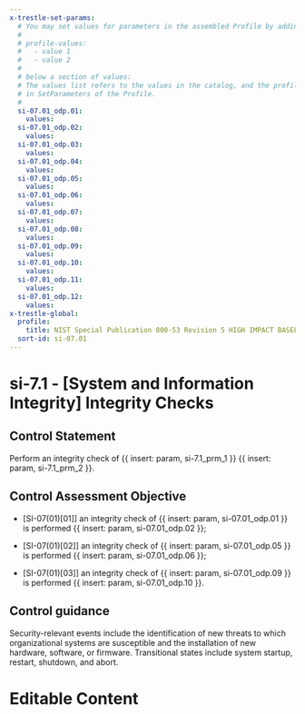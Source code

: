 ```yaml
---
x-trestle-set-params:
  # You may set values for parameters in the assembled Profile by adding
  #
  # profile-values:
  #   - value 1
  #   - value 2
  #
  # below a section of values:
  # The values list refers to the values in the catalog, and the profile-values represent values
  # in SetParameters of the Profile.
  #
  si-07.01_odp.01:
    values:
  si-07.01_odp.02:
    values:
  si-07.01_odp.03:
    values:
  si-07.01_odp.04:
    values:
  si-07.01_odp.05:
    values:
  si-07.01_odp.06:
    values:
  si-07.01_odp.07:
    values:
  si-07.01_odp.08:
    values:
  si-07.01_odp.09:
    values:
  si-07.01_odp.10:
    values:
  si-07.01_odp.11:
    values:
  si-07.01_odp.12:
    values:
x-trestle-global:
  profile:
    title: NIST Special Publication 800-53 Revision 5 HIGH IMPACT BASELINE
  sort-id: si-07.01
---
```


# si-7.1 - \[System and Information Integrity\] Integrity Checks

## Control Statement

Perform an integrity check of {{ insert: param, si-7.1_prm_1 }} {{ insert: param, si-7.1_prm_2 }}.

## Control Assessment Objective

- \[SI-07(01)[01]\] an integrity check of {{ insert: param, si-07.01_odp.01 }} is performed {{ insert: param, si-07.01_odp.02 }};

- \[SI-07(01)[02]\] an integrity check of {{ insert: param, si-07.01_odp.05 }} is performed {{ insert: param, si-07.01_odp.06 }};

- \[SI-07(01)[03]\] an integrity check of {{ insert: param, si-07.01_odp.09 }} is performed {{ insert: param, si-07.01_odp.10 }}.

## Control guidance

Security-relevant events include the identification of new threats to which organizational systems are susceptible and the installation of new hardware, software, or firmware. Transitional states include system startup, restart, shutdown, and abort.

# Editable Content

<!-- Make additions and edits below -->
<!-- The above represents the contents of the control as received by the profile, prior to additions. -->
<!-- If the profile makes additions to the control, they will appear below. -->
<!-- The above markdown may not be edited but you may edit the content below, and/or introduce new additions to be made by the profile. -->
<!-- If there is a yaml header at the top, parameter values may be edited. Use --set-parameters to incorporate the changes during assembly. -->
<!-- The content here will then replace what is in the profile for this control, after running profile-assemble. -->
<!-- The current profile has no added parts for this control, but you may add new ones here. -->
<!-- Each addition must have a heading either of the form ## Control my_addition_name -->
<!-- or ## Part a. (where the a. refers to one of the control statement labels.) -->
<!-- "## Control" parts are new parts added after the statement part. -->
<!-- "## Part" parts are new parts added into the top-level statement part with that label. -->
<!-- Subparts may be added with nested hash levels of the form ### My Subpart Name -->
<!-- underneath the parent ## Control or ## Part being added -->
<!-- See https://ibm.github.io/compliance-trestle/tutorials/ssp_profile_catalog_authoring/ssp_profile_catalog_authoring for guidance. -->
